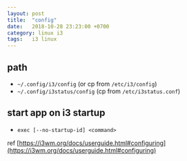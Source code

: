 ```yaml
---
layout: post
title:  "config"
date:   2018-10-28 23:23:00 +0700
category: linux i3
tags:   i3 linux
---
```


## path
- `~/.config/i3/config` (or cp from `/etc/i3/config`)
- `~/.config/i3status/config` (cp from `/etc/i3status.conf`)

## start app on i3 startup
- `exec [--no-startup-id] <command>`

ref [https://i3wm.org/docs/userguide.html#configuring](https://i3wm.org/docs/userguide.html#configuring)
